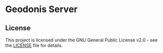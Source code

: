 # Geodonis Server

## License

This project is licensed under the GNU General Public License v2.0 - see the [LICENSE](LICENSE) file for details.